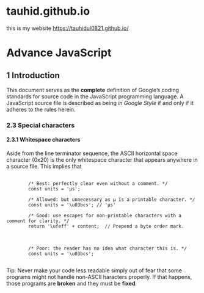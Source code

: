 # tauhid.github.io
this is my website
https://tauhidul0821.github.io/



<h1>Advance JavaScript</h1>
<h2 id="introduction">1 Introduction</h2>
<p>This document serves as the <strong>complete</strong> definition of Google’s coding standards for source code in the JavaScript programming language. A JavaScript source file is described as being <em>in Google Style</em> if and only if it adheres to the rules herein.</p>

<h3 id="special-characters">2.3 Special characters</h3>

<h4 id="whitespace-characters">2.3.1 Whitespace characters</h4>

<p>Aside from the line terminator sequence, the ASCII horizontal space character
(0x20) is the only whitespace character that appears anywhere in a source file.
This implies that</p>

<pre>
    <code class="language-js prettyprint good">
        /* Best: perfectly clear even without a comment. */
        const units = 'μs';

        /* Allowed: but unnecessary as μ is a printable character. */
        const units = '\u03bcs'; // 'μs'

        /* Good: use escapes for non-printable characters with a comment for clarity. */
        return '\ufeff' + content;  // Prepend a byte order mark.
    </code>
</pre>

<pre>
    <code class="language-js prettyprint bad">
        /* Poor: the reader has no idea what character this is. */
        const units = '\u03bcs';
    </code>
</pre>

<p>
    Tip: Never make your code less readable simply out of fear that some programs might not handle non-ASCII  haracters properly. If that happens, those programs are <strong>broken</strong> and they must be <strong>fixed</strong>.
</p>
